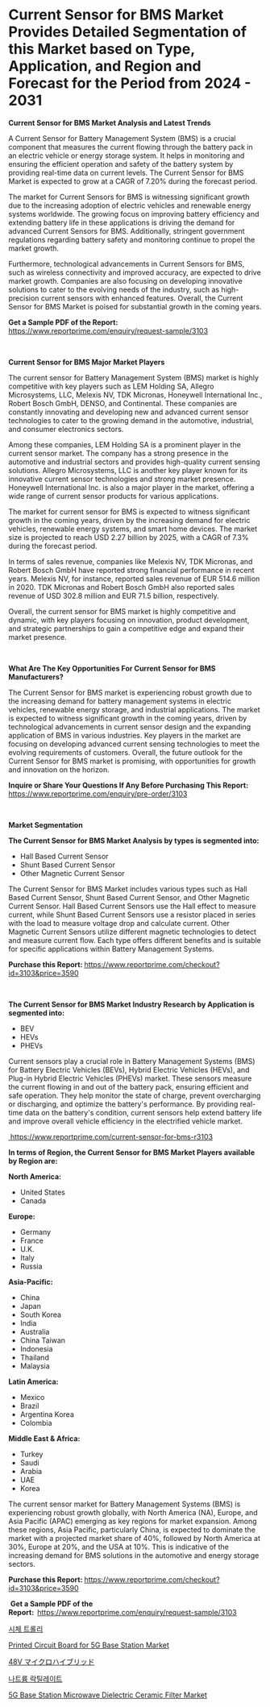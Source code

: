 <p><h1>Current Sensor for BMS Market Provides Detailed Segmentation of this Market based on Type, Application, and Region and Forecast for the Period from 2024 - 2031</h1></p><p><strong>Current Sensor for BMS Market Analysis and Latest Trends</strong></p>
<p><p>A Current Sensor for Battery Management System (BMS) is a crucial component that measures the current flowing through the battery pack in an electric vehicle or energy storage system. It helps in monitoring and ensuring the efficient operation and safety of the battery system by providing real-time data on current levels. The Current Sensor for BMS Market is expected to grow at a CAGR of 7.20% during the forecast period.</p><p>The market for Current Sensors for BMS is witnessing significant growth due to the increasing adoption of electric vehicles and renewable energy systems worldwide. The growing focus on improving battery efficiency and extending battery life in these applications is driving the demand for advanced Current Sensors for BMS. Additionally, stringent government regulations regarding battery safety and monitoring continue to propel the market growth.</p><p>Furthermore, technological advancements in Current Sensors for BMS, such as wireless connectivity and improved accuracy, are expected to drive market growth. Companies are also focusing on developing innovative solutions to cater to the evolving needs of the industry, such as high-precision current sensors with enhanced features. Overall, the Current Sensor for BMS Market is poised for substantial growth in the coming years.</p></p>
<p><strong>Get a Sample PDF of the Report:&nbsp;</strong> <a href="https://www.reportprime.com/enquiry/request-sample/3103">https://www.reportprime.com/enquiry/request-sample/3103</a></p>
<p>&nbsp;</p>
<p><strong>Current Sensor for BMS Major Market Players</strong></p>
<p><p>The current sensor for Battery Management System (BMS) market is highly competitive with key players such as LEM Holding SA, Allegro Microsystems, LLC, Melexis NV, TDK Micronas, Honeywell International Inc., Robert Bosch GmbH, DENSO, and Continental. These companies are constantly innovating and developing new and advanced current sensor technologies to cater to the growing demand in the automotive, industrial, and consumer electronics sectors.</p><p>Among these companies, LEM Holding SA is a prominent player in the current sensor market. The company has a strong presence in the automotive and industrial sectors and provides high-quality current sensing solutions. Allegro Microsystems, LLC is another key player known for its innovative current sensor technologies and strong market presence. Honeywell International Inc. is also a major player in the market, offering a wide range of current sensor products for various applications.</p><p>The market for current sensor for BMS is expected to witness significant growth in the coming years, driven by the increasing demand for electric vehicles, renewable energy systems, and smart home devices. The market size is projected to reach USD 2.27 billion by 2025, with a CAGR of 7.3% during the forecast period.</p><p>In terms of sales revenue, companies like Melexis NV, TDK Micronas, and Robert Bosch GmbH have reported strong financial performance in recent years. Melexis NV, for instance, reported sales revenue of EUR 514.6 million in 2020. TDK Micronas and Robert Bosch GmbH also reported sales revenue of USD 302.8 million and EUR 71.5 billion, respectively.</p><p>Overall, the current sensor for BMS market is highly competitive and dynamic, with key players focusing on innovation, product development, and strategic partnerships to gain a competitive edge and expand their market presence.</p></p>
<p>&nbsp;</p>
<p><strong>What Are The Key Opportunities For Current Sensor for BMS Manufacturers?</strong></p>
<p><p>The Current Sensor for BMS market is experiencing robust growth due to the increasing demand for battery management systems in electric vehicles, renewable energy storage, and industrial applications. The market is expected to witness significant growth in the coming years, driven by technological advancements in current sensor design and the expanding application of BMS in various industries. Key players in the market are focusing on developing advanced current sensing technologies to meet the evolving requirements of customers. Overall, the future outlook for the Current Sensor for BMS market is promising, with opportunities for growth and innovation on the horizon.</p></p>
<p><strong>Inquire or Share Your Questions If Any Before Purchasing This Report:</strong> <a href="https://www.reportprime.com/enquiry/pre-order/3103">https://www.reportprime.com/enquiry/pre-order/3103</a></p>
<p>&nbsp;</p>
<p><strong>Market Segmentation</strong></p>
<p><strong>The Current Sensor for BMS Market Analysis by types is segmented into:</strong></p>
<p><ul><li>Hall Based Current Sensor</li><li>Shunt Based Current Sensor</li><li>Other Magnetic Current Sensor</li></ul></p>
<p><p>The Current Sensor for BMS Market includes various types such as Hall Based Current Sensor, Shunt Based Current Sensor, and Other Magnetic Current Sensor. Hall Based Current Sensors use the Hall effect to measure current, while Shunt Based Current Sensors use a resistor placed in series with the load to measure voltage drop and calculate current. Other Magnetic Current Sensors utilize different magnetic technologies to detect and measure current flow. Each type offers different benefits and is suitable for specific applications within Battery Management Systems.</p></p>
<p><strong>Purchase this Report:&nbsp;</strong><a href="https://www.reportprime.com/checkout?id=3103&price=3590">https://www.reportprime.com/checkout?id=3103&price=3590</a></p>
<p>&nbsp;</p>
<p><strong>The Current Sensor for BMS Market Industry Research by Application is segmented into:</strong></p>
<p><ul><li>BEV</li><li>HEVs</li><li>PHEVs</li></ul></p>
<p><p>Current sensors play a crucial role in Battery Management Systems (BMS) for Battery Electric Vehicles (BEVs), Hybrid Electric Vehicles (HEVs), and Plug-in Hybrid Electric Vehicles (PHEVs) market. These sensors measure the current flowing in and out of the battery pack, ensuring efficient and safe operation. They help monitor the state of charge, prevent overcharging or discharging, and optimize the battery's performance. By providing real-time data on the battery's condition, current sensors help extend battery life and improve overall vehicle efficiency in the electrified vehicle market.</p></p>
<p><a href="https://www.reportprime.com/current-sensor-for-bms-r3103">&nbsp;https://www.reportprime.com/current-sensor-for-bms-r3103</a></p>
<p><strong>In terms of Region, the Current Sensor for BMS Market Players available by Region are:</strong></p>
<p>
    <p> <strong> North America: </strong>
        <ul>
            <li>United States</li>
            <li>Canada</li>
        </ul>
        </p> 
    <p> <strong> Europe: </strong>
        <ul>
            <li>Germany</li>
            <li>France</li>
            <li>U.K.</li>
            <li>Italy</li>
            <li>Russia</li>
        </ul>
        </p> 
    <p> <strong> Asia-Pacific: </strong>
        <ul>
            <li>China</li>
            <li>Japan</li>
            <li>South Korea</li>
            <li>India</li>
            <li>Australia</li>
            <li>China Taiwan</li>
            <li>Indonesia</li>
            <li>Thailand</li>
            <li>Malaysia</li>
        </ul>
        </p> 
    <p> <strong> Latin America: </strong>
        <ul>
            <li>Mexico</li>
            <li>Brazil</li>
            <li>Argentina Korea</li>
            <li>Colombia</li>
        </ul>
        </p> 
    <p> <strong> Middle East & Africa: </strong>
        <ul>
            <li>Turkey</li>
            <li>Saudi</li>
            <li>Arabia</li>
            <li>UAE</li>
            <li>Korea</li>
        </ul>
    </p>
    </p>
<p><p>The current sensor market for Battery Management Systems (BMS) is experiencing robust growth globally, with North America (NA), Europe, and Asia Pacific (APAC) emerging as key regions for market expansion. Among these regions, Asia Pacific, particularly China, is expected to dominate the market with a projected market share of 40%, followed by North America at 30%, Europe at 20%, and the USA at 10%. This is indicative of the increasing demand for BMS solutions in the automotive and energy storage sectors.</p></p>
<p><strong>Purchase this Report: </strong><a href="https://www.reportprime.com/checkout?id=3103&price=3590">https://www.reportprime.com/checkout?id=3103&price=3590</a></p>
<p>&nbsp;<strong>Get a Sample PDF of the Report:&nbsp;&nbsp;</strong><a href="https://www.reportprime.com/enquiry/request-sample/3103">https://www.reportprime.com/enquiry/request-sample/3103</a></p>
<p><strong></strong></p>
<p><p><a href="https://medium.com/@drewbarton1911/%EC%8B%9C%EC%B2%B4-%EC%B9%B4%ED%8A%B8-%EC%8B%9C%EC%9E%A5-%EA%B2%BD%EC%9F%81-%EB%B6%84%EC%84%9D-%EC%8B%9C%EC%9E%A5-%EB%8F%99%ED%96%A5-%EB%B0%8F-2031%EB%85%84%EA%B9%8C%EC%A7%80%EC%9D%98-%EC%98%88%EC%B8%A1-a1fb686dd083">시체 트롤리</a></p><p><a href="https://github.com/JuliaFadel1922/Market-Research-Report-List-1/blob/main/printed-circuit-board-for-5g-base-station-market.md">Printed Circuit Board for 5G Base Station Market</a></p><p><a href="https://github.com/DudleyFerry/Market-Research-Report-List-1/blob/main/917745572733.md">48V マイクロハイブリッド</a></p><p><a href="https://medium.com/@loycekreiger/%EB%82%98%ED%8A%B8%EB%A5%A8-%EB%9D%BD%ED%8B%B8%EB%A0%88%EC%9D%B4%ED%8A%B8-%EC%8B%9C%EC%9E%A5-%EC%A1%B0%EC%82%AC-%EB%B3%B4%EA%B3%A0%EC%84%9C-%EA%B7%B8-%EC%97%AD%EC%82%AC-%EB%B0%8F-2024%EB%85%84%EB%B6%80%ED%84%B0-2031%EB%85%84%EA%B9%8C%EC%A7%80%EC%9D%98-%EC%98%88%EC%B8%A1-5a09d5671b74">나트륨 락틸레이트</a></p><p><a href="https://github.com/moyahfrancoestellec51j635wcx/Market-Research-Report-List-2/blob/main/5g-base-station-microwave-dielectric-ceramic-filter-market.md">5G Base Station Microwave Dielectric Ceramic Filter Market</a></p></p>